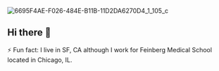 
![6695F4AE-F026-484E-B11B-11D2DA6270D4_1_105_c](https://github.com/user-attachments/assets/00fe5e1a-7a5a-413e-bd7d-6d0c05845904)

## Hi there 👋

<!--
**jrich71/jrich71** is a ✨ _special_ ✨ repository because its `README.md` (this file) appears on your GitHub profile.

Here are some ideas to get you started:

- 🔭 I’m currently working on ...
- 🌱 I’m currently learning ...
- 👯 I’m looking to collaborate on ...
- 🤔 I’m looking for help with ...
- 💬 Ask me about ...
- 📫 How to reach me: ...
- 😄 Pronouns: ...
- ⚡ Fun fact: ...
-->

⚡ Fun fact: I live in SF, CA although I work for Feinberg Medical School located in Chicago, IL.


